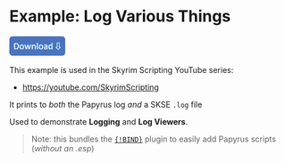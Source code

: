 # Example: Log Various Things

<a 
    title="Download Example Log Various Things Mod - Install in your Mod Manager"
    href="https://github.com/SkyrimScripting/Example_Log_Container_Changes/releases/latest/download/Example_Log_Various_Things.7z">
    <img
        alt="Download Example Log Various Things Mo - Install in your Mod Manager"
        src="https://raw.githubusercontent.com/SkyrimScripting/Download/main/DownloadButton_256.png"
        width="100"
        />
</a>

This example is used in the Skyrim Scripting YouTube series:
- https://youtube.com/SkyrimScripting

It prints to _both_ the Papyrus log _and_ a SKSE `.log` file

Used to demonstrate **Logging** and **Log Viewers**.

> Note: this bundles the [`{!BIND}`](https://github.com/SkyrimScripting/BIND) plugin to easily add Papyrus scripts (_without an .esp_)

